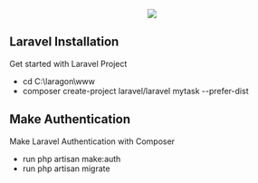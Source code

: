 <p align="center"><img src="https://laravel.com/assets/img/components/logo-laravel.svg"></p>

## Laravel Installation

Get started with Laravel Project

- cd C:\laragon\www
- composer  create-project laravel/laravel mytask --prefer-dist

## Make Authentication

Make Laravel Authentication with Composer

- run php artisan make:auth
- run php artisan migrate

